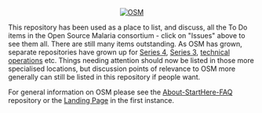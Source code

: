 <center>
<a href="http://opensourcemalaria.org">
  <img src="http://opensourcemalaria.org/images/OSM-logo@2x.png" alt="OSM" style="border:0;">
</a>
</center>

This repository has been used as a place to list, and discuss, all the To Do items in the Open Source Malaria consortium - click on "Issues" above to see them all. There are still many items outstanding. As OSM has grown, separate repositories have grown up for [Series 4](https://github.com/OpenSourceMalaria/Series4), [Series 3](https://github.com/OpenSourceMalaria/Series3), [technical operations](https://github.com/OpenSourceMalaria/TechOps) etc. Things needing attention should now be listed in those more specialised locations, but discussion points of relevance to OSM more generally can still be listed in this repository if people want.

For general information on OSM please see the [About-StartHere-FAQ](https://github.com/OpenSourceMalaria/About-StartHere-FAQ) repository or the [Landing Page](http://opensourcemalaria.org/) in the first instance.

